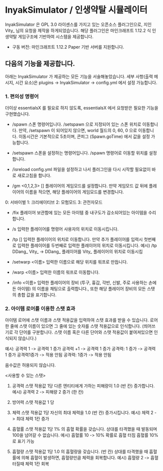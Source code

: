 # InyakSimulator / 인생약탈 시뮬레이터
InyakSimulator 은 GPL 3.0 라이센스를 가지고 있는 오픈소스 플러그인으로, 지인 Vity_ 님의 요청을 제작을 하게되었습니다.
해당 플러그인은 마인크래프트 1.12.2 식 인생약탈 게임구조에 기반하여 시스템을 제공합니다.

* 구동 버전: 마인크래프트 1.12.2 Paper 기반 서버를 지원합니다.

## 다음의 기능을 제공합니다.
아래는 InyakSimulator 가 제공하는 모든 기능을 서술해놓았습니다.
세부 사항(출력 메시지, 시간 요소)은 plugins -> InyakSimulator -> config.yml 에서 설정 가능합니다.

### 1. 편의성 명령어
더이상 essentialsX 를 필요로 하지 않도록, essentialsX 에서 요청받은 필요한 기능을 구현했습니다.

* /spawn
스폰 명령어입니다. /setspawn 으로 지정되어 있는 스폰 위치로 이동합니다.
만약, /setspawn 이 되어있지 않으면, world 월드의 0, 60, 0 으로 이동합니다.
이동시간은 기본적으로 5초이며, 콘피그 (Spawn.goTime) 에서 값을 설정 가능합니다.

* /setspawn
스폰을 설정하는 명령어입니다. /spawn 명령어로 이동할 위치를 설정합니다.

* /isreload
config.yml 파일을 설정하고 나서 플러그인을 다시 시작할 필요없이 바로 새로고침을 합니다.

* /gm <0,1,2,3> [<player>]
플레이어의 게임모드를 설정합니다. 
만약 게임모드 값 뒤에 플레이어의 이름을 적으면, 해당 플레이어의 게임모드를 변경합니다.

0: 서바이벌
1: 크리에이티브
2: 모험모드
3: 관전자모드

* /fix
플레이어 보관함에 있는 모든 아이템 중 내구도가 감소되어있는 아이템을 수리합니다.

* /s <player>
입력한 플레이어를 명령어 사용자의 위치로 이동시킵니다.

* /tp <player> [<player>]
입력한 플레이어의 위치로 이동합니다. 
만약 추가 플레이어를 입력시 첫번째로 입력한 플레이어를 두번째로 입력한 플레이어의 위치로 이동시킵니다.
예시) /tp DDang_ Vity_ -> DDang_ 플레이어를 Vity_ 플레이어의 위치로 이동시킴

* /setwarp <이름>
입력한 이름으로 해당 위치를 워프로 만듭니다.

* /warp <이름>
입력한 이름의 워프로 이동합니다.

* /info <이름>
입력한 플레이어의 장비 (투구, 흉갑, 각반, 신발, 주로 사용하는 손에 든 아이템) 의 이름을 채팅으로 출력합니다.,
또한 해당 플레이어 장비의 모든 스탯의 총합 값을 표기합니다.


### 2. 아이템 로어를 이용한 스탯 효과

아이템 로어에 스탯 이름과 스탯 적용값을 입력하여 스탯 효과를 받을 수 있습니다.
로어 한 줄에 스탯 이름이 있으면 그 줄에 있는 숫자를 스탯 적용값으로 인식합니다. 
(띄어쓰기로 각 단어를 구분합니다. 스탯 이름 혹은 다른 단어와 스탯 적용값이 붙여져있으면 인식되지 않습니다.)

예시:
공격력 1 -> 공격력 1 증가
공격력 +1 -> 공격력 1 증가
공격력: 1 증가 -> 공격력 1 증가 
공격력1증가 -> 적용 안됨
공격력: 1증가 -> 적용 안됨

음수값은 허용되지 않습니다.

<사용할 수 있는 스탯>

1. 공격력
스탯 적용값 1당 다른 엔티티에게 가하는 피해량이 1.0 (반 칸) 증가합니다.
예시)
공격력 2 -> 피해량 2 증가 (한 칸)

2. 방어력
스탯 적용값 1 당

3. 체력
스탯 적용값 1당 자신의 최대 체력을 1.0 (반 칸) 증가시킵니다.
예시)
체력 2 -> 최대 체력 1칸 증가

4. 흡혈률
스탯 적용값 1당 1% 의 흡혈 확률을 갖습니다.
상대를 타격했을 때 발동되며 100을 넘어갈 수 없습니다.
예시)
흡혈률 10 -> 10% 확률로 흡혈 터짐
흡혈률 10% 로 표기 가능

5. 흡혈량
스탯 적용값 1당 1.0 의 흡혈량을 갖습니다. (반 칸)
상대를 타격했을 때 흡혈률에 의해 흡혈이 발생하면, 흡혈량만큼 체력을 회복합니다.
예시)
흡혈량 2 -> 흡혈 터질때 체력 1칸 회복

